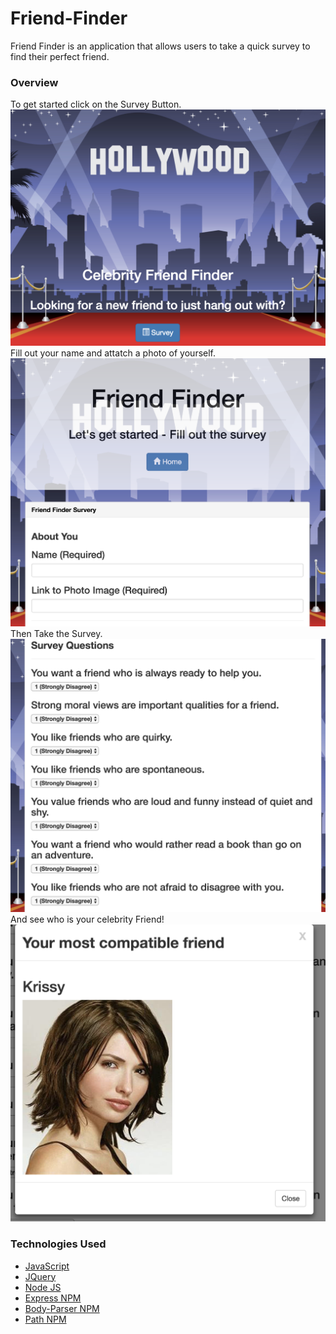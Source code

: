 # Friend-Finder
Friend Finder is an application that allows users to take a quick survey to find their perfect friend. 

### Overview
To get started click on the Survey Button. 
![screen shot 1](app/public/images/screenshot1.png)
Fill out your name and attatch a photo of yourself.
![screen shot 1](app/public/images/screenshot2.png)
Then Take the Survey.
![screen shot 1](app/public/images/screenshot3.png)
And see who is your celebrity Friend!
![screen shot 1](app/public/images/screenshot4.png)

### Technologies Used 
* [JavaScript](https://www.javascript.com/)
* [JQuery](https://jquery.com/)
* [Node JS](https://nodejs.org/en/)
* [Express NPM](https://www.npmjs.com/package/express)
* [Body-Parser NPM](https://www.npmjs.com/package/body-parser)
* [Path NPM](https://www.npmjs.com/package/path)





